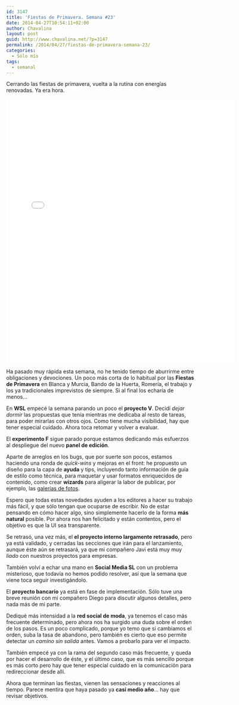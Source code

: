 ```yaml
---
id: 3147
title: 'Fiestas de Primavera. Semana #23'
date: 2014-04-27T10:54:11+02:00
author: Chavalina
layout: post
guid: http://www.chavalina.net/?p=3147
permalink: /2014/04/27/fiestas-de-primavera-semana-23/
categories:
  - Sólo mío
tags:
  - semanal
---
```

Cerrando las fiestas de primavera, vuelta a la rutina con energías renovadas. Ya era hora.

<iframe src="//instagram.com/p/nP6_1ZNskm/embed/" width="612" height="710" frameborder="0" scrolling="no" allowtransparency="true"></iframe>

Ha pasado muy rápida esta semana, no he tenido tiempo de aburrirme entre obligaciones y devociones. Un poco más corta de lo habitual por las **Fiestas de Primavera** en Blanca y Murcia, Bando de la Huerta, Romería, el trabajo y los ya tradicionales imprevistos de siempre. Si al final los echaría de menos… 

En **WSL** empecé la semana parando un poco el **proyecto V**. Decidí _dejar dormir_ las propuestas que tenía mientras me dedicaba al resto de tareas, para poder mirarlas con otros ojos. Como tiene mucha visibilidad, hay que tener especial cuidado. Ahora toca retomar y volver a evaluar.

El **experimento F** sigue parado porque estamos dedicando más esfuerzos al despliegue del nuevo **panel de edición**. 

Aparte de arreglos en los bugs, que por suerte son pocos, estamos haciendo una ronda de _quick-wins_ y mejoras en el front: he propuesto un diseño para la capa de **ayuda** y tips, incluyendo tanto información de guía de estilo como técnica, para maquetar y usar formatos enriquecidos de contenido, como crear <strong lang="en">wizards</strong> para aligerar la labor de publicar, por ejemplo, las [galerías de fotos](http://www.trendencias.com/novias/los-11-vestidos-de-novia-mas-espectaculares-de-la-new-york-bridal-primavera-verano-2015).

Espero que todas estas novedades ayuden a los editores a hacer su trabajo más fácil, y que sólo tengan que ocuparse de escribir. No de estar pensando en cómo hacer algo, sino simplemente hacerlo de la forma **más natural** posible. Por ahora nos han felicitado y están contentos, pero el objetivo es que la UI sea transparente.

Se retrasó, una vez más, el **el proyecto interno largamente retrasado**, pero ya está validado, y cerradas las secciones que irán para el lanzamiento, aunque éste aún se retrasará, ya que mi compañero Javi está muy muy _liado_ con nuestros proyectos para empresas.

También volví a echar una mano en **Social Media SL** con un problema misterioso, que todavía no hemos podido resolver, así que la semana que viene toca seguir investigándolo.

El **proyecto bancario** ya está en fase de implementación. Sólo tuve una breve reunión con mi compañero Diego para discutir algunos detalles, pero nada más de mi parte.

Dediqué más intensidad a la **red social de moda**, ya tenemos el caso más frecuente determinado, pero ahora nos ha surgido una duda sobre el orden de los pasos. Es un poco complicado, porque yo temo que si cambiamos el orden, suba la tasa de abandono, pero también es cierto que eso permite detectar un _camino sin salida_ antes. Vamos a probarlo para ver el impacto.

También empecé ya con la rama del segundo caso más frecuente, y queda por hacer el desarrollo de éste, y el último caso, que es más sencillo porque es más corto pero hay que tener especial cuidado en la comunicación para redireccionar desde allí.

Ahora que terminan las fiestas, vienen las sensaciones y reacciones al tiempo. Parece mentira que haya pasado ya **casi medio año**… hay que revisar objetivos.